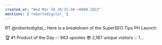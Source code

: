 ```yaml
---
created_at: "Wed Mar 30 20:31:40 +0000 2022"
mentions: ['robertodigital_']
---
```


RT @robertodigital_: Here is a breakdown of the SuperSEO Tips PH Launch:

🏆 #1 Product of the Day
✅ 663 upvotes
😎 2,187 unique visitors
💡 1…